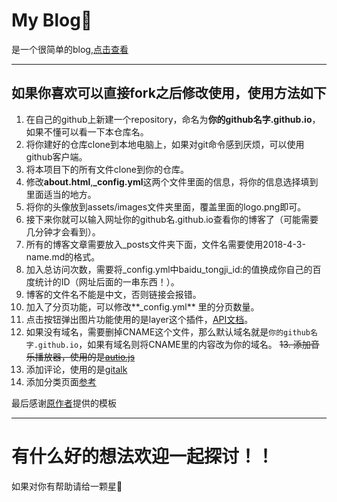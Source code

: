 # My Blog:sparkling_heart:

是一个很简单的blog,[点击查看](http://ruanwenjun.top/)

---
## 如果你喜欢可以直接fork之后修改使用，使用方法如下
1. 在自己的github上新建一个repository，命名为**你的github名字.github.io**，如果不懂可以看一下本仓库名。
2. 将你建好的仓库clone到本地电脑上，如果对git命令感到厌烦，可以使用github客户端。
3. 将本项目下的所有文件clone到你的仓库。
4. 修改**about.html**,**_config.yml**这两个文件里面的信息，将你的信息选择填到里面适当的地方。
5. 将你的头像放到assets/images文件夹里面，覆盖里面的logo.png即可。
6. 接下来你就可以输入网址你的github名.github.io查看你的博客了（可能需要几分钟才会看到）。
7. 所有的博客文章需要放入_posts文件夹下面，文件名需要使用2018-4-3-name.md的格式。
8. 加入总访问次数，需要将_config.yml中baidu_tongji_id:的值换成你自己的百度统计的ID（网址后面的一串东西！）。
9. 博客的文件名不能是中文，否则链接会报错。
10. 加入了分页功能，可以修改**_config.yml** 里的分页数量。
11. 点击按钮弹出图片功能使用的是layer这个插件，[API文档](http://www.layui.com/doc/modules/layer.html#content)。
12. 如果没有域名，需要删掉CNAME这个文件，那么默认域名就是`你的github名字.github.io`，如果有域名则将CNAME里的内容改为你的域名。
~~13. 添加音乐播放器，使用的是[autio.js](http://kolber.github.io/audiojs/)~~
14. 添加评论，使用的是[gitalk](https://github.com/gitalk/gitalk)
15. 添加分类页面[参考](http://rootkiter.com/2015/07/14/Jekyll%E9%A1%B5%E9%9D%A2%E7%9A%84%E7%B4%A2%E5%BC%95%E5%AE%9E%E7%8E%B0.html)

最后感谢[原作者](https://github.com/aigarsdz/brume)提供的模板

---
# 有什么好的想法欢迎一起探讨！！

如果对你有帮助请给一颗星:sparkling_heart:
